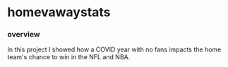 # homevawaystats

### overview
In this project I showed how a COVID year with no fans impacts the home team's chance to win in the NFL and NBA.



